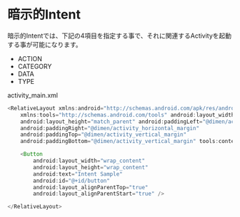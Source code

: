 # 暗示的Intent

暗示的Intentでは、下記の4項目を指定する事で、それに関連するActivityを起動する事が可能になります。

* ACTION
* CATEGORY
* DATA
* TYPE

activity_main.xml
```java
<RelativeLayout xmlns:android="http://schemas.android.com/apk/res/android"
    xmlns:tools="http://schemas.android.com/tools" android:layout_width="match_parent"
    android:layout_height="match_parent" android:paddingLeft="@dimen/activity_horizontal_margin"
    android:paddingRight="@dimen/activity_horizontal_margin"
    android:paddingTop="@dimen/activity_vertical_margin"
    android:paddingBottom="@dimen/activity_vertical_margin" tools:context=".MainActivity">

    <Button
        android:layout_width="wrap_content"
        android:layout_height="wrap_content"
        android:text="Intent Sample"
        android:id="@+id/button"
        android:layout_alignParentTop="true"
        android:layout_alignParentStart="true" />

</RelativeLayout>
```
